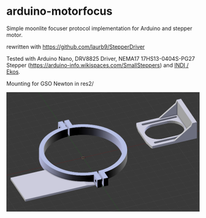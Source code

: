 # arduino-motorfocus

Simple moonlite focuser protocol implementation for Arduino and stepper motor.

rewritten with https://github.com/laurb9/StepperDriver

Tested with Arduino Nano, DRV8825 Driver, NEMA17 17HS13-0404S-PG27 Stepper (https://arduino-info.wikispaces.com/SmallSteppers) and [INDI / Ekos](http://indilib.org).

Mounting for GSO Newton in res2/

![alt text](res2/mounting_GSO150-750.png)
